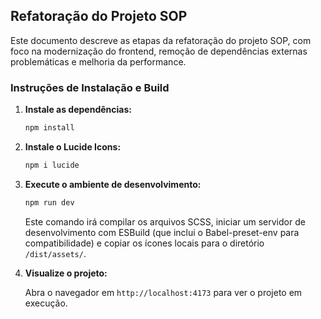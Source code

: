 ## Refatoração do Projeto SOP

Este documento descreve as etapas da refatoração do projeto SOP, com foco na modernização do frontend, remoção de dependências externas problemáticas e melhoria da performance.

### Instruções de Instalação e Build

1.  **Instale as dependências:**

    ```bash
    npm install
    ```

2.  **Instale o Lucide Icons:**

    ```bash
    npm i lucide
    ```

3.  **Execute o ambiente de desenvolvimento:**

    ```bash
    npm run dev
    ```

    Este comando irá compilar os arquivos SCSS, iniciar um servidor de desenvolvimento com ESBuild (que inclui o Babel-preset-env para compatibilidade) e copiar os ícones locais para o diretório `/dist/assets/`.

4.  **Visualize o projeto:**

    Abra o navegador em `http://localhost:4173` para ver o projeto em execução.
